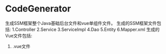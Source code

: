 # CodeGenerator
生成SSM框架整个Java基础后台文件和vue单组件文件。
生成的SSM框架文件包括:
  1.Controller
  2.Service
  3.ServiceImpl
  4.Dao
  5.Entity
  6.Mapper.xml
 生成的Vue文件包括:
  1. .vue文件
